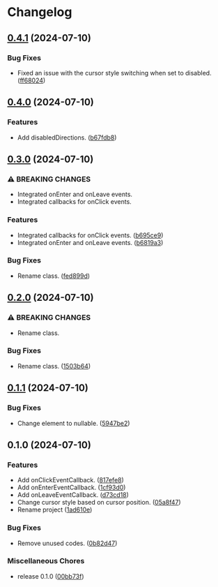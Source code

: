# Changelog

## [0.4.1](https://github.com/ryohidaka/cursor-position-detector/compare/v0.4.0...v0.4.1) (2024-07-10)


### Bug Fixes

* Fixed an issue with the cursor style switching when set to disabled. ([ff68024](https://github.com/ryohidaka/cursor-position-detector/commit/ff680242bcbed5ed40ddba88760c07998db3e5b6))

## [0.4.0](https://github.com/ryohidaka/cursor-position-detector/compare/v0.3.0...v0.4.0) (2024-07-10)


### Features

* Add disabledDirections. ([b67fdb8](https://github.com/ryohidaka/cursor-position-detector/commit/b67fdb8b0f6013a20b845a55fff398f480a16a34))

## [0.3.0](https://github.com/ryohidaka/cursor-position-detector/compare/v0.2.0...v0.3.0) (2024-07-10)


### ⚠ BREAKING CHANGES

* Integrated onEnter and onLeave events.
* Integrated callbacks for onClick events.

### Features

* Integrated callbacks for onClick events. ([b695ce9](https://github.com/ryohidaka/cursor-position-detector/commit/b695ce9178f2d2177daf6a614fb4bf94c5ab6c10))
* Integrated onEnter and onLeave events. ([b6819a3](https://github.com/ryohidaka/cursor-position-detector/commit/b6819a320924a05433361430eb36a7630cbf4328))


### Bug Fixes

* Rename class. ([fed899d](https://github.com/ryohidaka/cursor-position-detector/commit/fed899d40165e6fd09d5192779d8be9e3c1375de))

## [0.2.0](https://github.com/ryohidaka/cursor-position-detector/compare/v0.1.1...v0.2.0) (2024-07-10)


### ⚠ BREAKING CHANGES

* Rename class.

### Bug Fixes

* Rename class. ([1503b64](https://github.com/ryohidaka/cursor-position-detector/commit/1503b64ff1fb734758d15c21d65e40435adba500))

## [0.1.1](https://github.com/ryohidaka/cursor-position-detector/compare/v0.1.0...v0.1.1) (2024-07-10)


### Bug Fixes

* Change element to nullable. ([5947be2](https://github.com/ryohidaka/cursor-position-detector/commit/5947be285b774407530b3362ca83fe6fe2eb6f27))

## 0.1.0 (2024-07-10)


### Features

* Add onClickEventCallback. ([817efe8](https://github.com/ryohidaka/cursor-position-detector/commit/817efe8508ff9fc88bb6059c75081f84789a4bac))
* Add onEnterEventCallback. ([1cf93d0](https://github.com/ryohidaka/cursor-position-detector/commit/1cf93d06338f1106f92af1b9747a01dd350d8618))
* Add onLeaveEventCallback. ([d73cd18](https://github.com/ryohidaka/cursor-position-detector/commit/d73cd18378cb296f42d941509c54b410acdde2bb))
* Change cursor style based on cursor position. ([05a8f47](https://github.com/ryohidaka/cursor-position-detector/commit/05a8f478fe50ce9b85bb8aaf412702b3f550e899))
* Rename project ([1ad610e](https://github.com/ryohidaka/cursor-position-detector/commit/1ad610ebef85fe7ed718aa90aafba8da02fdde3c))


### Bug Fixes

* Remove unused codes. ([0b82d47](https://github.com/ryohidaka/cursor-position-detector/commit/0b82d47eab65d3865ea743bb35e40f41773dfadb))


### Miscellaneous Chores

* release 0.1.0 ([00bb73f](https://github.com/ryohidaka/cursor-position-detector/commit/00bb73fcaba3cd46a48cf1455036a4e2ab22aa6d))
